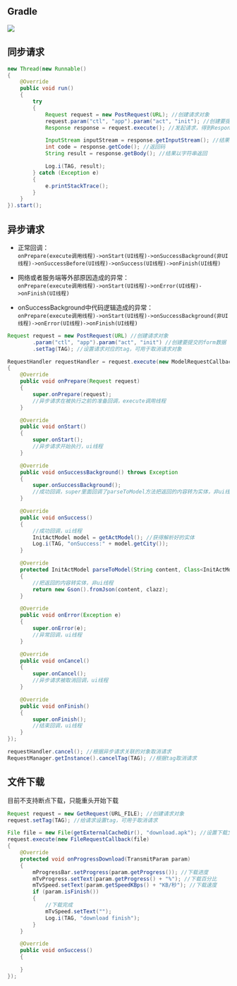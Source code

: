 ## Gradle
[![](https://jitpack.io/v/zj565061763/http.svg)](https://jitpack.io/#zj565061763/http)

## 同步请求
```java
new Thread(new Runnable()
{
    @Override
    public void run()
    {
        try
        {
            Request request = new PostRequest(URL); //创建请求对象
            request.param("ctl", "app").param("act", "init"); //创建要提交的form数据
            Response response = request.execute(); //发起请求，得到Response对象

            InputStream inputStream = response.getInputStream(); //结果以输入流返回
            int code = response.getCode(); //返回码
            String result = response.getBody(); //结果以字符串返回

            Log.i(TAG, result);
        } catch (Exception e)
        {
            e.printStackTrace();
        }
    }
}).start();
```

## 异步请求

* 正常回调：<br>
`onPrepare(execute调用线程)->onStart(UI线程)->onSuccessBackground(非UI线程)->onSuccessBefore(UI线程)->onSuccess(UI线程)->onFinish(UI线程)`

* 网络或者服务端等外部原因造成的异常：<br>
`onPrepare(execute调用线程)->onStart(UI线程)->onError(UI线程)->onFinish(UI线程)`

* onSuccessBackground中代码逻辑造成的异常：<br>
`onPrepare(execute调用线程)->onStart(UI线程)->onSuccessBackground(非UI线程)->onError(UI线程)->onFinish(UI线程)`

```java
Request request = new PostRequest(URL) //创建请求对象
        .param("ctl", "app").param("act", "init") //创建要提交的form数据
        .setTag(TAG); //设置请求对应的tag，可用于取消请求对象

RequestHandler requestHandler = request.execute(new ModelRequestCallback<InitActModel>()
{
    @Override
    public void onPrepare(Request request)
    {
        super.onPrepare(request);
        //异步请求在被执行之前的准备回调，execute调用线程
    }

    @Override
    public void onStart()
    {
        super.onStart();
        //异步请求开始执行，ui线程
    }

    @Override
    public void onSuccessBackground() throws Exception
    {
        super.onSuccessBackground();
        //成功回调，super里面回调了parseToModel方法把返回的内容转为实体，非ui线程
    }

    @Override
    public void onSuccess()
    {
        //成功回调，ui线程
        InitActModel model = getActModel(); //获得解析好的实体
        Log.i(TAG, "onSuccess:" + model.getCity());
    }

    @Override
    protected InitActModel parseToModel(String content, Class<InitActModel> clazz)
    {
        //把返回的内容转实体，非ui线程
        return new Gson().fromJson(content, clazz);
    }

    @Override
    public void onError(Exception e)
    {
        super.onError(e);
        //异常回调，ui线程
    }

    @Override
    public void onCancel()
    {
        super.onCancel();
        //异步请求被取消回调，ui线程
    }

    @Override
    public void onFinish()
    {
        super.onFinish();
        //结束回调，ui线程
    }
});

requestHandler.cancel(); //根据异步请求关联的对象取消请求
RequestManager.getInstance().cancelTag(TAG); //根据tag取消请求
```

## 文件下载
目前不支持断点下载，只能重头开始下载
```java
Request request = new GetRequest(URL_FILE); //创建请求对象
request.setTag(TAG); //给请求设置tag，可用于取消请求

File file = new File(getExternalCacheDir(), "download.apk"); //设置下载文件要保存的File
request.execute(new FileRequestCallback(file)
{
    @Override
    protected void onProgressDownload(TransmitParam param)
    {
        mProgressBar.setProgress(param.getProgress()); //下载进度
        mTvProgress.setText(param.getProgress() + "%"); //下载百分比
        mTvSpeed.setText(param.getSpeedKBps() + "KB/秒"); //下载速度
        if (param.isFinish())
        {
            //下载完成
            mTvSpeed.setText("");
            Log.i(TAG, "download finish");
        }
    }

    @Override
    public void onSuccess()
    {

    }
});
```